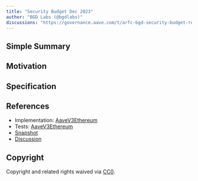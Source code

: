 ```yaml
---
title: "Security Budget Dec 2023"
author: "BGD Labs (@bgdlabs)"
discussions: "https://governance.aave.com/t/arfc-bgd-security-budget-request-december-2023/15783"
---
```


## Simple Summary

## Motivation

## Specification

## References

- Implementation: [AaveV3Ethereum](https://github.com/bgd-labs/aave-proposals-v3/blob/main/src/20231218_AaveV3Ethereum_SecurityBudgetDec2023/AaveV3Ethereum_SecurityBudgetDec2023_20231218.sol)
- Tests: [AaveV3Ethereum](https://github.com/bgd-labs/aave-proposals-v3/blob/main/src/20231218_AaveV3Ethereum_SecurityBudgetDec2023/AaveV3Ethereum_SecurityBudgetDec2023_20231218.t.sol)
- [Snapshot](https://snapshot.org/#/aave.eth/proposal/0xf95bc210e3e93c2112c694cb158db22c93504155b48c03d9358e4c41c33ee782)
- [Discussion](https://governance.aave.com/t/arfc-bgd-security-budget-request-december-2023/15783)

## Copyright

Copyright and related rights waived via [CC0](https://creativecommons.org/publicdomain/zero/1.0/).

